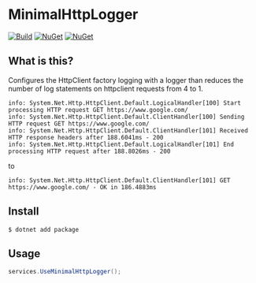 # MinimalHttpLogger

[![Build](https://github.com/johnkors/MinimalHttpLogger/workflows/CI/badge.svg)](https://github.com/johnkors/MinimalHttpLogger/actions)
 [![NuGet](https://img.shields.io/nuget/v/MinimalHttpLogger.svg)](https://www.nuget.org/packages/MinimalHttpLogger/)
[![NuGet](https://img.shields.io/nuget/dt/MinimalHttpLogger.svg)](https://www.nuget.org/packages/MinimalHttpLogger/)


## What is this?

Configures the HttpClient factory logging with a logger than reduces the number of log statements on httpclient requests from 4 to 1.

```log
info: System.Net.Http.HttpClient.Default.LogicalHandler[100] Start processing HTTP request GET https://www.google.com/
info: System.Net.Http.HttpClient.Default.ClientHandler[100] Sending HTTP request GET https://www.google.com/
info: System.Net.Http.HttpClient.Default.ClientHandler[101] Received HTTP response headers after 188.6041ms - 200
info: System.Net.Http.HttpClient.Default.LogicalHandler[101] End processing HTTP request after 188.8026ms - 200
```

to

```log
info: System.Net.Http.HttpClient.Default.ClientHandler[101] GET https://www.google.com/ - OK in 186.4883ms
```


## Install

`$ dotnet add package `

## Usage

```csharp
services.UseMinimalHttpLogger();
```
